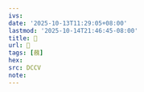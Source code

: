 ```yaml
---
ivs:
date: '2025-10-13T11:29:05+08:00'
lastmod: '2025-10-14T21:46:45-08:00'
title: 󰠁
url: 󰠁
tags: [蔇]
hex: 
src: DCCV
note:
---
```

